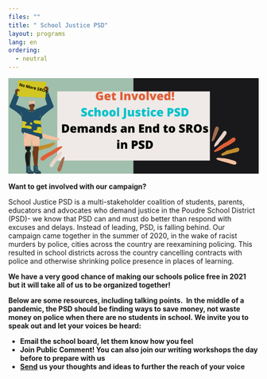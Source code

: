 ```yaml
---
files: ""
title: " School Justice PSD"
layout: programs
lang: en
ordering:
  - neutral
---
```

![](/media/NO-MORE-SROS-EMAIL-BOE@-1.png)

**Want to get involved with our campaign?**

School Justice PSD is a multi-stakeholder coalition of students, parents, educators and advocates who demand justice in the Poudre School District (PSD)- we know that PSD can and must do better than respond with excuses and delays. Instead of leading, PSD, is falling behind. Our campaign came together in the summer of 2020, in the wake of racist murders by police, cities across the country are reexamining policing. This resulted in school districts across the country cancelling contracts with police and otherwise shrinking police presence in places of learning.

**We have a very good chance of making our schools police free in 2021 but it will take all of us to be organized together!**

**Below are some resources, including talking points.  In the middle of a pandemic, the PSD should be finding ways to save money, not waste money on police when there are no students in school. We invite you to speak out and let your voices be heard:**

* **Email the school board, let them know how you feel** 
* **Join Public Comment! You can also join our writing workshops the day before to prepare with us**
* **[Send](http://fccan.org/contact/) us your thoughts and ideas to further the reach of your voice**